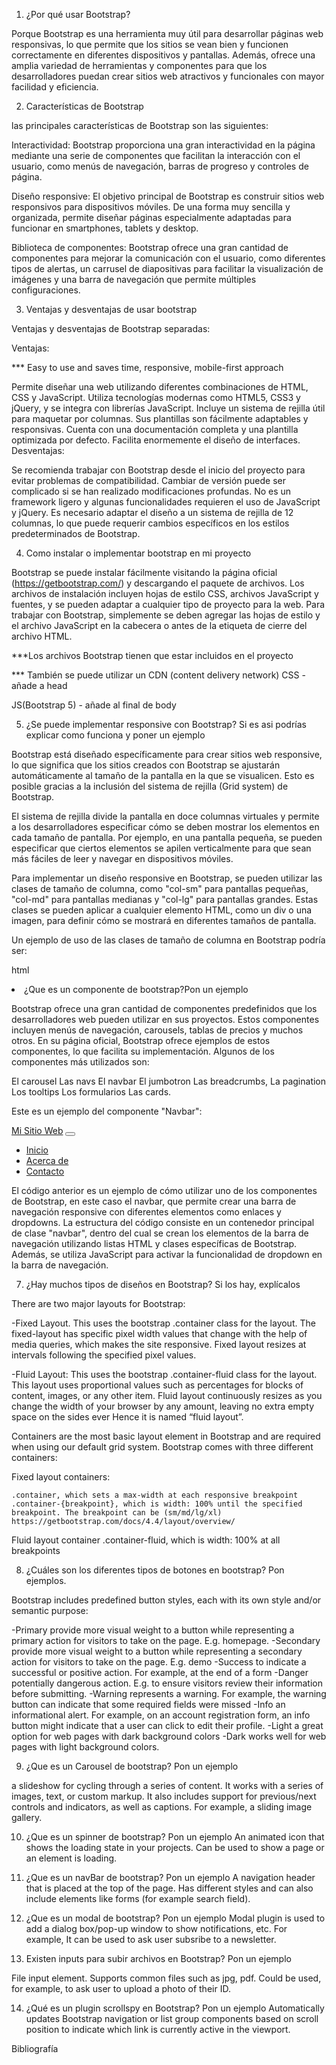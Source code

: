 1.	¿Por qué usar Bootstrap?

Porque Bootstrap es una herramienta muy útil para desarrollar páginas web responsivas, lo que permite que los sitios se vean bien y funcionen correctamente en diferentes dispositivos y pantallas. Además, ofrece una amplia variedad de herramientas y componentes para que los desarrolladores puedan crear sitios web atractivos y funcionales con mayor facilidad y eficiencia.


2.	Características de Bootstrap

las principales características de Bootstrap son las siguientes:

Interactividad: Bootstrap proporciona una gran interactividad en la página mediante una serie de componentes que facilitan la interacción con el usuario, como menús de navegación, barras de progreso y controles de página.

Diseño responsive: El objetivo principal de Bootstrap es construir sitios web responsivos para dispositivos móviles. De una forma muy sencilla y organizada, permite diseñar páginas especialmente adaptadas para funcionar en smartphones, tablets y desktop.

Biblioteca de componentes: Bootstrap ofrece una gran cantidad de componentes para mejorar la comunicación con el usuario, como diferentes tipos de alertas, un carrusel de diapositivas para facilitar la visualización de imágenes y una barra de navegación que permite múltiples configuraciones.

3.	Ventajas y desventajas de usar bootstrap

Ventajas y desventajas de Bootstrap separadas:

Ventajas:

*** Easy to use and saves time, responsive, mobile-first approach 

Permite diseñar una web utilizando diferentes combinaciones de HTML, CSS y JavaScript.
Utiliza tecnologías modernas como HTML5, CSS3 y jQuery, y se integra con librerías JavaScript.
Incluye un sistema de rejilla útil para maquetar por columnas.
Sus plantillas son fácilmente adaptables y responsivas.
Cuenta con una documentación completa y una plantilla optimizada por defecto.
Facilita enormemente el diseño de interfaces.
Desventajas:

Se recomienda trabajar con Bootstrap desde el inicio del proyecto para evitar problemas de compatibilidad.
Cambiar de versión puede ser complicado si se han realizado modificaciones profundas.
No es un framework ligero y algunas funcionalidades requieren el uso de JavaScript y jQuery.
Es necesario adaptar el diseño a un sistema de rejilla de 12 columnas, lo que puede requerir cambios específicos en los estilos predeterminados de Bootstrap.

4.	Como instalar o implementar bootstrap en mi proyecto

Bootstrap se puede instalar fácilmente visitando la página oficial (https://getbootstrap.com/) y descargando el paquete de archivos. Los archivos de instalación incluyen hojas de estilo CSS, archivos JavaScript y fuentes, y se pueden adaptar a cualquier tipo de proyecto para la web. Para trabajar con Bootstrap, simplemente se deben agregar las hojas de estilo y el archivo JavaScript en la cabecera o antes de la etiqueta de cierre del archivo HTML.

***Los archivos Bootstrap tienen que estar incluidos en el proyecto

*** También se puede utilizar un CDN (content delivery network)
CSS - añade a head
<link rel="stylesheet" href="https://cdn.jsdelivr.net/npm/bootstrap@4.4.1/dist/css/bootstrap.min.css" integrity="sha384-Vkoo8x4CGsO3+Hhxv8T/Q5PaXtkKtu6ug5TOeNV6gBiFeWPGFN9MuhOf23Q9Ifjh" crossorigin="anonymous">
JS(Bootstrap 5) - añade al final de body
 <script src="https://cdn.jsdelivr.net/npm/bootstrap@4.4.1/dist/js/bootstrap.min.js" integrity="sha384-wfSDF2E50Y2D1uUdj0O3uMBJnjuUD4Ih7YwaYd1iqfktj0Uod8GCExl3Og8ifwB6" crossorigin="anonymous"></script>


5.	¿Se puede implementar responsive con Bootstrap? Si es asi podrías explicar como funciona y poner un ejemplo

Bootstrap está diseñado específicamente para crear sitios web responsive, lo que significa que los sitios creados con Bootstrap se ajustarán automáticamente al tamaño de la pantalla en la que se visualicen. Esto es posible gracias a la inclusión del sistema de rejilla (Grid system) de Bootstrap.

El sistema de rejilla divide la pantalla en doce columnas virtuales y permite a los desarrolladores especificar cómo se deben mostrar los elementos en cada tamaño de pantalla. Por ejemplo, en una pantalla pequeña, se pueden especificar que ciertos elementos se apilen verticalmente para que sean más fáciles de leer y navegar en dispositivos móviles.

Para implementar un diseño responsive en Bootstrap, se pueden utilizar las clases de tamaño de columna, como "col-sm" para pantallas pequeñas, "col-md" para pantallas medianas y "col-lg" para pantallas grandes. Estas clases se pueden aplicar a cualquier elemento HTML, como un div o una imagen, para definir cómo se mostrará en diferentes tamaños de pantalla.

Un ejemplo de uso de las clases de tamaño de columna en Bootstrap podría ser:

html
<div class="container">
  <div class="row">
    <div class="col-sm-

6.	¿Que es un componente de bootstrap?Pon un ejemplo

Bootstrap ofrece una gran cantidad de componentes predefinidos que los desarrolladores web pueden utilizar en sus proyectos. Estos componentes incluyen menús de navegación, carousels, tablas de precios y muchos otros. En su página oficial, Bootstrap ofrece ejemplos de estos componentes, lo que facilita su implementación. Algunos de los componentes más utilizados son:

El carousel 
Las navs 
El navbar
El jumbotron 
Las breadcrumbs, 
La pagination 
Los tooltips 
Los formularios 
Las cards.

Este es un ejemplo del componente "Navbar":

<nav class="navbar navbar-expand-lg navbar-light bg-light">
  <a class="navbar-brand" href="#">Mi Sitio Web</a>
  <button class="navbar-toggler" type="button" data-toggle="collapse" data-target="#navbarNav" aria-controls="navbarNav" aria-expanded="false" aria-label="Toggle navigation">
    <span class="navbar-toggler-icon"></span>
  </button>
  <div class="collapse navbar-collapse" id="navbarNav">
    <ul class="navbar-nav">
      <li class="nav-item active">
        <a class="nav-link" href="#">Inicio</a>
      </li>
      <li class="nav-item">
        <a class="nav-link" href="#">Acerca de</a>
      </li>
      <li class="nav-item">
        <a class="nav-link" href="#">Contacto</a>
      </li>
    </ul>
  </div>
</nav>

El código anterior es un ejemplo de cómo utilizar uno de los componentes de Bootstrap, en este caso el navbar, que permite crear una barra de navegación responsive con diferentes elementos como enlaces y dropdowns. La estructura del código consiste en un contenedor principal de clase "navbar", dentro del cual se crean los elementos de la barra de navegación utilizando listas HTML y clases específicas de Bootstrap. Además, se utiliza JavaScript para activar la funcionalidad de dropdown en la barra de navegación.


7.	¿Hay muchos tipos de diseños en Bootstrap? Si los hay, explícalos

There are two major layouts for Bootstrap:

-Fixed Layout. 
    This uses the bootstrap .container class for the layout. The fixed-layout has specific pixel width values that change with the help of media queries, which makes the site responsive. Fixed layout resizes at intervals following the specified pixel values.

-Fluid Layout:
    This uses the bootstrap .container-fluid class for the layout. This layout uses proportional values such as percentages for blocks of content, images, or any other item. Fluid layout continuously resizes as you change the width of your browser by any amount, leaving no extra empty space on the sides ever Hence it is named “fluid layout”.



Containers are the most basic layout element in Bootstrap and are required when using our default grid system. 
Bootstrap comes with three different containers:

Fixed layout containers:

    .container, which sets a max-width at each responsive breakpoint
    .container-{breakpoint}, which is width: 100% until the specified breakpoint. The breakpoint can be (sm/md/lg/xl) https://getbootstrap.com/docs/4.4/layout/overview/

Fluid layout container
    .container-fluid, which is width: 100% at all breakpoints





8.	¿Cuáles son los diferentes tipos de botones en bootstrap? Pon ejemplos.

Bootstrap includes predefined button styles, each with its own style and/or semantic purpose:

 -Primary  provide more visual weight to a button while representing a primary action for visitors to take on the page. E.g. homepage.
 -Secondary  provide more visual weight to a button while representing a secondary action for visitors to take on the page. E.g. demo
 -Success  to indicate a successful or positive action. For example, at the end of a form
 -Danger  potentially dangerous action. E.g. to ensure visitors review their information before submitting.
 -Warning represents a warning. For example,  the warning button can indicate that some required fields were missed 
 -Info an informational alert. For example, on an account registration form, an info button might indicate that a user can click to edit their profile.
 -Light  a great option for web pages with dark background colors
 -Dark  works well for web pages with light background colors.




9.	¿Que es un Carousel de bootstrap? Pon un ejemplo

a slideshow for cycling through a series of content. It works with a series of images, text, or custom markup. It also includes support for previous/next controls and indicators, as well as captions.
For example, a sliding image gallery.


10.	¿Que es un spinner de bootstrap? Pon un ejemplo
An animated icon that shows the loading state in your projects. Can be used to show a page or an element is loading.


11.	¿Que es un navBar de bootstrap? Pon un ejemplo
A navigation header that is placed at the top of the page. Has different styles and can also include elements like forms (for example search field).


12.	¿Que es un modal de bootstrap? Pon un ejemplo
Modal plugin is used to add a dialog box/pop-up window to show notifications, etc. For example, It can be used to ask user subsribe to a newsletter. 



13.	Existen inputs para subir archivos en Bootstrap? Pon un ejemplo

File input element. Supports common files such as jpg, pdf. Could be used, for example, to ask user to upload a photo of their ID.


14.	¿Qué es un plugin scrollspy en Bootstrap? Pon un ejemplo
Automatically updates Bootstrap navigation or list group components based on scroll position to indicate which link is currently active in the viewport.





Bibliografía

<!-- https://getbootstrap.com -->

<!-- https://immune.institute/blog/razones-usar-bootstrap-web/#:~:text=Esta%20herramienta%20permite%20crear%20una,tanto%2C%20la%20experiencia%20de%20usuario. -->

<!-- https://soyhorizonte.com/blog/ventajas-y-desventajas-de-usar-bootstrap/ -->

<!-- https://www.jose-aguilar.com/blog/como-instalar-y-usar-bootstrap/#:~:text=Una%20forma%20sencilla%20de%20hacerlo,el%20directorio%20que%20tu%20quieras. -->

<!-- https://programarfacil.com/blog/crear-una-web-responsive-con-bootstrap/ -->

<!-- https://www.eniun.com/componentes-utiles-bootstrap/ -->


<!--https://blog.hubspot.com/website/bootstrap-button -->



<!-- https://www.geeksforgeeks.org/how-many-types-of-layouts-are-there-in-bootstrap/ -->